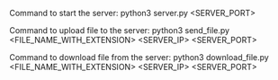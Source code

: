 Command to start the server: python3 server.py <SERVER_PORT>   
  
Command to upload file to the server: python3 send_file.py <FILE_NAME_WITH_EXTENSION> <SERVER_IP> <SERVER_PORT>  

Command to download file from the server: python3 download_file.py <FILE_NAME_WITH_EXTENSION> <SERVER_IP> <SERVER_PORT>  
